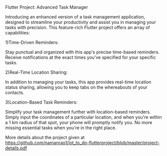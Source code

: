 
Flutter Project: Advanced Task Manager

Introducing an enhanced version of a task management application, designed to streamline your productivity and assist you in managing your tasks with precision. This feature-rich Flutter project offers an array of capabilities:

1)Time-Driven Reminders:

Stay punctual and organized with this app's precise time-based reminders. Receive notifications at the exact times you've specified for your specific tasks.

2)Real-Time Location Sharing:

In addition to managing your tasks, this app provides real-time location status sharing, allowing you to keep tabs on the whereabouts of your contacts.

3)Location-Based Task Reminders:

Simplify your task management further with location-based reminders. Simply input the coordinates of a particular location, and when you're within a 1 km radius of that spot, your phone will promptly notify you. No more missing essential tasks when you're in the right place.


More details about the project given at https://github.com/namanrao1/lot_to_do-flutterproject/blob/master/project-details.pdf
